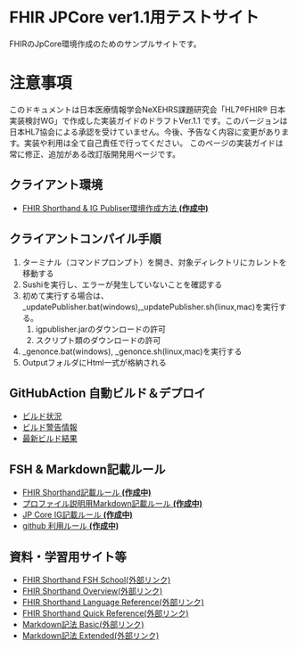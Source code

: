 # FHIR JPCore ver1.1用テストサイト
FHIRのJpCore環境作成のためのサンプルサイトです。

# 注意事項
このドキュメントは日本医療情報学会NeXEHRS課題研究会「HL7®FHIR® 日本実装検討WG」で作成した実装ガイドのドラフトVer.1.1 です。このバージョンは日本HL7協会による承認を受けていません。今後、予告なく内容に変更があります。実装や利用は全て自己責任で行ってください。
このページの実装ガイドは常に修正、追加がある改訂版開発用ページです。

## クライアント環境
* [FHIR Shorthand & IG Publiser環境作成方法 **(作成中)** ](docs/enviroment.md)

## クライアントコンパイル手順
1. ターミナル（コマンドプロンプト）を開き、対象ディレクトリにカレントを移動する
1. Sushiを実行し、エラーが発生していないことを確認する
1. 初めて実行する場合は、_updatePublisher.bat(windows),_updatePublisher.sh(linux,mac)を実行する。
   1. igpublisher.jarのダウンロードの許可
   1. スクリプト類のダウンロードの許可
1. _genonce.bat(windows), _genonce.sh(linux,mac)を実行する
1. OutputフォルダにHtml一式が格納される

## GitHubAction 自動ビルド＆デプロイ
* [ビルド状況](https://github.com/findex-miyakawa/fhir-jpcore-ig-test/actions)
* [ビルド警告情報](https://findex-miyakawa.github.io/fhir-jpcore-ig-test/qa.html)
* [最新ビルド結果](https://findex-miyakawa.github.io/fhir-jpcore-ig-test/)

## FSH & Markdown記載ルール
* [FHIR Shorthand記載ルール **(作成中)** ](docs/fishingrule.md)
* [プロファイル説明用Markdown記載ルール **(作成中)** ](docs/template_intronotes.md)
* [JP Core IG記載ルール **(作成中)** ](docs/ig_rules.md)
* [github 利用ルール **(作成中)** ](docs/githubflow.md)

## 資料・学習用サイト等
* [FHIR Shorthand FSH School(外部リンク)](https://fshschool.org/)
* [FHIR Shorthand Overview(外部リンク)](https://build.fhir.org/ig/HL7/fhir-shorthand/overview.html)
* [FHIR Shorthand Language Reference(外部リンク)](https://build.fhir.org/ig/HL7/fhir-shorthand/reference.html)
* [FHIR Shorthand Quick Reference(外部リンク)](https://build.fhir.org/ig/HL7/fhir-shorthand/FSHQuickReference.pdf)
* [Markdown記法 Basic(外部リンク)](https://www.markdownguide.org/basic-syntax/)
* [Markdown記法 Extended(外部リンク)](https://www.markdownguide.org/extended-syntax/)
